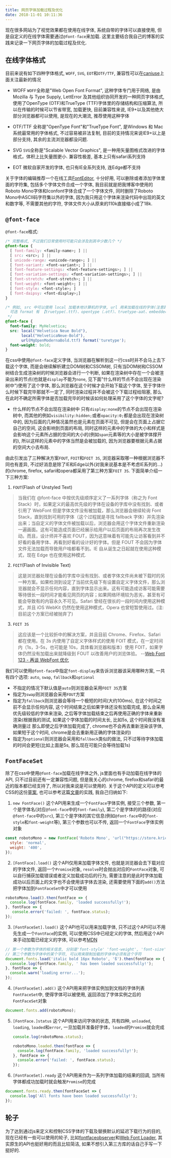 ```yaml
---
title: 网页字体加载过程及优化
date: 2018-11-01 10:11:36
---
```


现在很多网站为了视觉效果都在使用在线字体, 系统自带的字体可以直接使用, 但是自定义的在线字体需要通过`@font-face`来加载. 这里主要结合我自己的博客的实践来记录一下网页字体的加载过程及优化.
<!-- more -->

## 在线字体格式

目前来说有如下四种字体格式, `WOFF`, `SVG`, `EOT`和`OTF/TTF`, 兼容性可以在[caniuse](https://caniuse.com/)上面关注最新的情况

- WOFF
  `WOFF`全称是"Web Open Font Format", 这种字体专门用于网络, 是由 Mozilla 与 Type Supply, LettError 及其他组织协同开发的一种网页字体格式, 使用了OpenType (OTF)和TrueType (TTF)字体里的存储结构和压缩算法, 所以在传输的时候可以节省带宽, 加载更快, 目前兼容性来说, IE9+以及其他绝大部分浏览器都可以使用, 是现在的大潮流, 推荐使用这种字体

- OTF/TTF
  全称是"OpenType Font"和"TrueType Font", 是Windows 和 Mac 系统最常用的字体格式, 不过容易被非法复制, 目前的支持情况来说IE9+以上是部分支持, 其余的主流浏览器都没问题.

- SVG
  `SVG`全称是"Scalable Vector Graphics", 是一种用矢量图格式改进的字体格式，体积上比矢量图更小. 兼容性极差, 基本上只有safari系列支持

- EOT
  微软自家开发的字体, 也只有IE全系列支持, 连Edge都不支持

关于字体的编辑推荐一个在线工具[FontEditor](http://fontstore.baidu.com/static/editor/index.html#), 十分好用, 可以删除或者添加字体里面的字符集, 包括多个字体文件合成一个字体, 我目前就是把我博客中使用的Roboto Mono字体和Iconfont字体合成了一个字体文件, 同时删除了Roboto Mono中ASCII码字符集以外的字体, 因为我只用这个字体来渲染代码中出现的英文和数字等, 不需要其他的字符, 字体文件大小从原来的110k直接缩小成了18k.

## `@font-face`

`@font-face`格式:

```css
/* 完整格式, 不过我们日常使用时可能只会涉及到其中少数几个 */
@font-face {
  [ font-family: <family-name>; ] ||
  [ src: <src>; ] ||
  [ unicode-range: <unicode-range>; ] ||
  [ font-variant: <font-variant>; ] ||
  [ font-feature-settings: <font-feature-settings>; ] ||
  [ font-variation-settings: <font-variation-settings>; ] ||
  [ font-stretch: <font-stretch>; ] ||
  [ font-weight: <font-weight>; ] ||
  [ font-style: <font-style>; ]
  [ font-daipsy: <font-display>;]
}

/* 例如, src 中可以使用 local 加载本地计算机的字体, url 用来加载在线的字体(注意跨域问题), 指定 format 可以帮助浏览器更快解析字体
  可选 format 有 【truetype(.ttf)、opentype（.otf）、truetype-aat、embedded-opentype(.eot)、svg(.svg)、woff(.woff)】
 */
@font-face {
  font-family: MyHelvetica;
  src: local("Helvetica Neue Bold"),
       local("HelveticaNeue-Bold"),
       url(MgOpenModernaBold.ttf) format('turetype');
  font-weight: bold;
}
```

在css中使用`@font-face`定义字体, 当浏览器在解析到这一行css时并不会马上去下载这个字体, 而是会继续解析建立DOM树和CSSOM树, 只有当DOM树和CSSOM树结合生成渲染树的时候浏览器会进行一个判断, 如果在渲染树中存在一个会被渲染出来的节点(也就是`display`不能为`none`, 见下面"什么样的节点不会出现在渲染树中")使用了这个字体, 那么浏览器在这个时候才会开始下载这个字体, 至于字体什么时候下载完毕那就不一定了, 同时渲染过程并不会被这个下载过程给阻塞, 那么在此时不确定所需字体是否加载完毕的时候该如何处理采用了这个字体的文字呢?

- 什么样的节点不会出现在渲染树中
  只有`display:none`的节点不会出现在渲染树中, 而其他的例如`visibility:hidden;`或者`opacity:0;`都是会出现在渲染树中的, 因为后面的几种情况虽然也是元素在页面不可见, 但是会在页面上占据它自己的空间, 这会影响到页面的布局, 同时这样的元素中的字体的大小和样式是会影响这个元素所占据的空间的大小的(例如`span`元素等的大小是被字体撑开的), 所以这样的元素中的字体当然是会被加载的, 因为浏览器要根据元素占据的空间大小去布局.

由此引发出了三种解决方案`FOUT`, `FOIT`和`FOIT 3S`, 浏览器采取哪一种根据浏览器不同也有差异, 不过好消息是除了IE和Edge以外(对我来说基本是不考虑IE系列的...)的chrome, firefox, safari和opera都采用了第三种方案`FOIT 3S`. 下面简单介绍一下三种方案:

1. `FOUT`(Flash of Unstyled Text)
  > 当我们在 @font-face 中按优先级顺序定义了一系列字体（称之为 Font Stack）时，如果定义的最高优先级的字体在设备的字库中没有找到、或者引用了 WebFont 但是字体文件没有被加载，那么浏览器会继续轮询 Font Stack，直到找到可用的字体（这个过程就是寻找 fallback 字体）并先渲染出来；当自定义的字体文件被加载以后，浏览器会用这个字体文件重新渲染一遍画面。这有可能造成页面已经展示给用户以后页面的布局再次发生改动。而且，设计师并不喜欢 FOUT，因为这意味着有可能先让访客看到并不好看的备用字体、再看到好看的设计好的字体。但是 FOUT 不会因为字体文件无法加载而导致用户啥都看不到。IE 自从诞生之日起就在使用这种模式，现在 Edge 也在使用这种模式.
2. `FOIT`(Flash of Invisible Text)
  >这是浏览器处理在设备的字库中没有找到、或者字体文件尚未被下载时的另一种方案。如果检测到设定了当前优先级下有设置自定义字体文件，那么浏览器就会不显示任何内容，直到字体显示出来。这有可能造成访客可能需要等待很长一段时间才能看见网页的内容；如果网络环境较为恶劣，甚至有可能会导致有的内容永久不可见。Safari 曾经在很长的一段时间内使用这种模式，并且 iOS WebKit 仍然在使用这种模式，Opera 也曾短暂使用过。(注: 目前这个方案已经被抛弃了)
3. `FOIT 3S`
  >这应该是一个比较折中的解决方案，并且目前 Chrome、Firefox、Safari 都在使用。在 3s 内使用了自定义字体样式的使用 FOIT 模式，在一定时间内（1s，3-5s，也可能是 10s，具体看浏览器和版本）使用 FOIT，如果字体仍然没有加载出来就降级到 FOUT 以改善用户的浏览体验。
--[Web Font 123 - 再谈 WebFont 优化](https://blog.nfz.moe/archives/webfont-123.html)

我们可以使用`@font-face`中指定`font-display`来告诉浏览器该采用哪种方案, 一共有四个选项: `auto`, `swap`, `fallback`和`optional`

- 不指定的情况下默认值是`auto`则浏览器会采用`FOIT 3S`方案
- 指定为`swap`则浏览器会采用`FOUT`方案
- 指定为`fallback`则浏览器会等待一个极短的时间(大约100ms), 在这个时间之前不会显示任何内容, 这个时间结束之后如果字体还没有加载完成, 那么会采用优先级较低的字体来渲染, 之后等字体加载结束之后再使用正确的字体来重新渲染(根据我的测试, 如果这个字体加载的时间太长, 比如5s, 这个时间我没有准确测量过 那么即使之后字体加载完成了, chrome也不会再去重新渲染该字体, 如果短于这个时间, chrome是会去重新用正确的字体渲染的)
- 指定为`optional`则浏览器会采用和`fallback`类似的做法, 只不过等待字体加载的时间会更短(比如上面是5s, 那么现在可能只会等待加载1s)

## `FontFaceSet`

除了在css中使用`@font-face`加载在线字体之外, js里面也有手动加载在线字体的API, 只不过目前还有一定兼容性问题, 但是我关心的chrome, firefox和safari的最近的版本都已经支持了, 所以对我来说是可以使用的. 关于这个API的定义可以参考CSS的这份[草案](https://drafts.csswg.org/css-font-loading/#font-load-event-examples), 也可以参考这篇[文章](https://medium.com/@matuzo/getting-started-with-css-font-loading-e24e7ffaa791)的实践, 我自己归纳如下:

1. `new FontFace()`
  这个API用来生成一个`FontFace`字体实例, 接受三个参数, 第一个是字体名(对应`@font-face`中的`font-family`), 第二个是字体的的路径(对应`@font-face`中的`src`), 第三个是字体的其它信息(例如`@font-face`中的`font-style`和`font-weight`等), 第三个参数也可以不传, 返回一个`FontFace`字体实例对象

  ```js
  const robotoMono = new FontFace('Roboto Mono', 'url("https://store.kricsleo.com/blog/static/fonts/RobotoMono-Regular.ttf")', {
    style: 'normal',
    weight: '400',
  });
  ```

2. `[FontFace].load()`
  这个API仅用来加载字体文件, 也就是浏览器会去下载对应的字体文件, 返回一个`Promise`对象, `resolve`时会抛出对应的`FontFace`对象, 可以自行捕获加载错误或者定义加载成功后的行为, 需要注意的是此时字体加载成功以后页面上的文字也不会使用该字体去渲染, 还需要使用下面的`add()`方法把字体加到`FontFaceSet`中才可以使用

  ```js
  robotoMono.load().then(fontFace => {
    console.log(fontFace.family, 'loaded successfully!');
  }, fontFace => {
     console.error('failed: ', fontFace.status);
  });
  ```

3. `[FontFaceSet].load()`
  这个API也可以用来加载字体, 只不过这个API可以不用先生成一个`FontFace`的实例, 可以使用CSS中已经定义的字体, 然后用这个API来手动加载已经定义的字体, 可以参考[MDN](https://developer.mozilla.org/en-US/docs/Web/API/FontFaceSet/load)

  ```js
  // 第一个参数为字体的相关信息, 分别是'font-style' 'font-weight', 'font-size'和'font-family'
  // 第二个参数为字体中的某个字符, 可以用来限制加载的字体中必须有这个字符
  document.fonts.load('italic bold 16px Roboto', 'ß').then(fontFace => {
    console.log(fontFace.family, ' has been loaded successfully!');
  }, fontFace => {
    console.warn('loading error...');
  });
  ```

4. `[FontFaceSet].add()`
  这个API用来把字体实例加到文档的字体列表`FontFaceSet`中, 使得字体可以被使用, 返回添加了字体实例之后的`FontFaceSet`对象

  ```js
  document.fonts.add(robotoMono);
  ```

5. `[FontFace.]status`
   这个API用来访问字体的状态, 共有四种, `unloaded`, `loading`, `loaded`和`error`, 一旦加载并准备好字体，`loaded`的`Promise`就会完成

   ```js
   console.log(robotoMono.status);

   robotoMono.loaded.then(fontFace => {
     console.log(fontFace.family, 'loaded successfully!');
   }, fontFace => {
     console.error('failed: ', fontFace.status);
   });
   ```

6. `[FontFaceSet].ready`
  这个API用来作为一系列字体加载的结果的回调, 当所有字体都成功加载时就会触发`Promise`的完成

  ```js
  document.fonts.ready.then(fontFaceSet => {
    console.log('All fonts have been loaded successfully!');
  });
  ```

## 轮子

为了达到通过js来定义和控制CSS字体的下载及替换默认的延迟下载行为的目的, 现在已经有一些可以使用的轮子, 比如[fontfaceobserver](https://github.com/bramstein/fontfaceobserver)和[Web Font Loader](https://github.com/typekit/webfontloader), 其实原生的API也挺好用的而且比较简洁, 如果不想引入第三方库的话自己手写一下挺好的.
